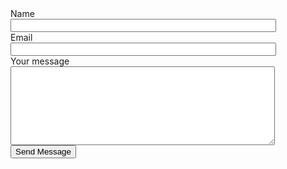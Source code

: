 ﻿<form action="https://www.enformed.io/j6iknxot" method="POST" >



<div class="form-group">
<div>  <label>Name</label>
</div>
<div>  <input name="name" type="text" size="50" class="form-control" required/></div>
</div>
<div class="form-group">
  <div><label>Email</label></div>
  <div><input name="email" type="email" size="50"  class="form-control" required pattern=".*@*."/></div>
</div>

<input type="hidden" name="*redirect" value="http://www.westbaykayak.co.uk/thanks" />
  

<div class="form-group">
  <div><label>Your message</label></div>
  <div><textarea name="message" type="text" class="form-control" rows="8" cols="50" required></textarea></div>
</div>
<div><input type="submit"  value="Send Message" />    </div>
</form>       